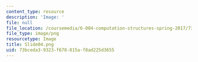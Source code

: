 ```yaml
---
content_type: resource
description: 'Image: '
file: null
file_location: /coursemedia/6-004-computation-structures-spring-2017/73bceda39323f678815af8ad225d3655_Slide04.png
file_type: image/png
resourcetype: Image
title: Slide04.png
uid: 73bceda3-9323-f678-815a-f8ad225d3655
---
```

